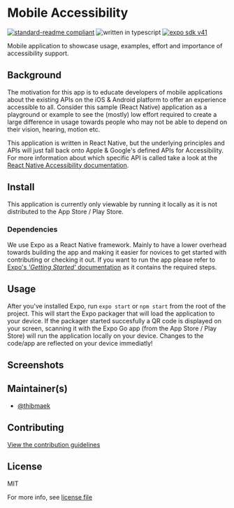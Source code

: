 # Mobile Accessibility

<!-- Banner & Badges. Badges should have newlines -->
[![standard-readme compliant](https://img.shields.io/badge/readme%20style-standard-brightgreen.svg?style=flat-square)](https://github.com/RichardLitt/standard-readme)
![written in typescript](https://img.shields.io/badge/language-typescript-blue.svg?style=flat-square)
[![expo sdk v41](https://img.shields.io/badge/expo%20sdk-41-4630EB.svg?style=flat-square)](https://expo.io)

Mobile application to showcase usage, examples, effort and importance of accessibility support.

## Background

The motivation for this app is to educate developers of mobile applications about the existing APIs on the iOS & Android platform to offer an experience accessible to all. Consider this sample (React Native) application as a playground or example to see the (mostly) low effort required to create a large difference in usage towards people who may not be able to depend on their vision, hearing, motion etc.

This application is written in React Native, but the underlying principles and APIs will just fall back onto Apple & Google's defined APIs for Accessibility. For more information about which specific API is called take a look at the [React Native Accessibility documentation](https://reactnative.dev/docs/accessibility).

## Install

This application is currently only viewable by running it locally as it is not distributed to the App Store / Play Store.

### Dependencies

We use Expo as a React Native framework. Mainly to have a lower overhead towards building the app and making it easier for novices to get started with contributing or checking it out. If you want to run the app please refer to [Expo's _'Getting Started'_ documentation](https://docs.expo.io/get-started/installation/) as it contains the required steps.

## Usage

After you've installed Expo, run `expo start` or `npm start` from the root of the project. This will start the Expo packager that will load the application to your device.
If the packager started succesfully a QR code is displayed on your screen, scanning it with the Expo Go app (from the App Store / Play Store) will run the application locally on your device. Changes to the code/app are reflected on your device immediatly!

## Screenshots

## Maintainer(s)

- [@thibmaek](https://github.com/thibmaek)

## Contributing

[View the contribution guidelines](https://github.com/inthepocket/mobile-accessibility/blob/main/.github/CONTRIBUTING.md)

## License

MIT

For more info, see [license file](https://github.com/inthepocket/mobile-accessibility/blob/main/LICENSE)
